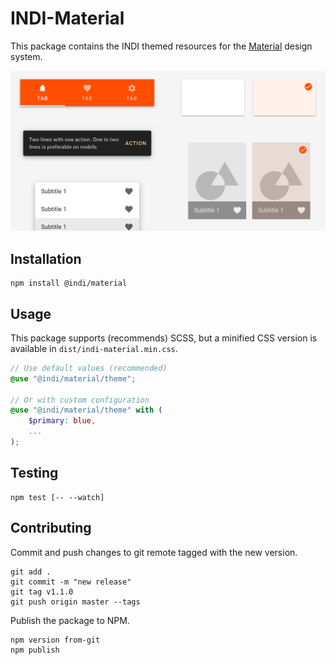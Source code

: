 # INDI-Material

This package contains the INDI themed resources for the [Material](https://material.io) design system.

![Screenshot](screenshot.png)

## Installation

``` shell
npm install @indi/material
```

## Usage

This package supports (recommends) SCSS, but a minified CSS version is available in `dist/indi-material.min.css`.

``` scss
// Use default values (recommended)
@use "@indi/material/theme";

// Or with custom configuration
@use "@indi/material/theme" with (
    $primary: blue,
    ...
);
```

## Testing

``` shell
npm test [-- --watch]
```

## Contributing

Commit and push changes to git remote tagged with the new version.

``` shell
git add .
git commit -m "new release"
git tag v1.1.0
git push origin master --tags
```

Publish the package to NPM.

``` shell
npm version from-git
npm publish
```
